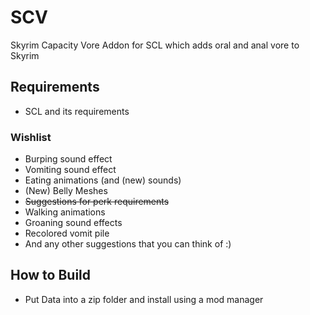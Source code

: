 # SCV
Skyrim Capacity Vore
Addon for SCL which adds oral and anal vore to Skyrim

## Requirements
 * SCL and its requirements
 
### Wishlist
 * Burping sound effect
 * Vomiting sound effect
 * Eating animations (and (new) sounds)
 * (New) Belly Meshes
 * ~~Suggestions for perk requirements~~
 * Walking animations
 * Groaning sound effects
 * Recolored vomit pile
 * And any other suggestions that you can think of :) 
## How to Build
* Put Data into a zip folder and install using a mod manager
